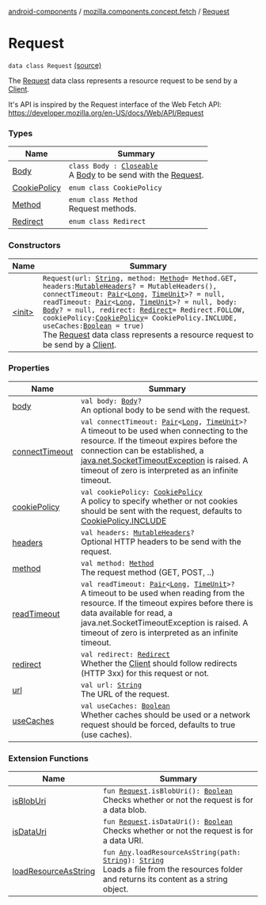 [android-components](../../index.md) / [mozilla.components.concept.fetch](../index.md) / [Request](./index.md)

# Request

`data class Request` [(source)](https://github.com/mozilla-mobile/android-components/blob/master/components/concept/fetch/src/main/java/mozilla/components/concept/fetch/Request.kt#L40)

The [Request](./index.md) data class represents a resource request to be send by a [Client](../-client/index.md).

It's API is inspired by the Request interface of the Web Fetch API:
https://developer.mozilla.org/en-US/docs/Web/API/Request

### Types

| Name | Summary |
|---|---|
| [Body](-body/index.md) | `class Body : `[`Closeable`](http://docs.oracle.com/javase/7/docs/api/java/io/Closeable.html)<br>A [Body](-body/index.md) to be send with the [Request](./index.md). |
| [CookiePolicy](-cookie-policy/index.md) | `enum class CookiePolicy` |
| [Method](-method/index.md) | `enum class Method`<br>Request methods. |
| [Redirect](-redirect/index.md) | `enum class Redirect` |

### Constructors

| Name | Summary |
|---|---|
| [&lt;init&gt;](-init-.md) | `Request(url: `[`String`](https://kotlinlang.org/api/latest/jvm/stdlib/kotlin/-string/index.html)`, method: `[`Method`](-method/index.md)` = Method.GET, headers: `[`MutableHeaders`](../-mutable-headers/index.md)`? = MutableHeaders(), connectTimeout: `[`Pair`](https://kotlinlang.org/api/latest/jvm/stdlib/kotlin/-pair/index.html)`<`[`Long`](https://kotlinlang.org/api/latest/jvm/stdlib/kotlin/-long/index.html)`, `[`TimeUnit`](http://docs.oracle.com/javase/7/docs/api/java/util/concurrent/TimeUnit.html)`>? = null, readTimeout: `[`Pair`](https://kotlinlang.org/api/latest/jvm/stdlib/kotlin/-pair/index.html)`<`[`Long`](https://kotlinlang.org/api/latest/jvm/stdlib/kotlin/-long/index.html)`, `[`TimeUnit`](http://docs.oracle.com/javase/7/docs/api/java/util/concurrent/TimeUnit.html)`>? = null, body: `[`Body`](-body/index.md)`? = null, redirect: `[`Redirect`](-redirect/index.md)` = Redirect.FOLLOW, cookiePolicy: `[`CookiePolicy`](-cookie-policy/index.md)` = CookiePolicy.INCLUDE, useCaches: `[`Boolean`](https://kotlinlang.org/api/latest/jvm/stdlib/kotlin/-boolean/index.html)` = true)`<br>The [Request](./index.md) data class represents a resource request to be send by a [Client](../-client/index.md). |

### Properties

| Name | Summary |
|---|---|
| [body](body.md) | `val body: `[`Body`](-body/index.md)`?`<br>An optional body to be send with the request. |
| [connectTimeout](connect-timeout.md) | `val connectTimeout: `[`Pair`](https://kotlinlang.org/api/latest/jvm/stdlib/kotlin/-pair/index.html)`<`[`Long`](https://kotlinlang.org/api/latest/jvm/stdlib/kotlin/-long/index.html)`, `[`TimeUnit`](http://docs.oracle.com/javase/7/docs/api/java/util/concurrent/TimeUnit.html)`>?`<br>A timeout to be used when connecting to the resource.  If the timeout expires before the connection can be established, a [java.net.SocketTimeoutException](http://docs.oracle.com/javase/7/docs/api/java/net/SocketTimeoutException.html) is raised. A timeout of zero is interpreted as an infinite timeout. |
| [cookiePolicy](cookie-policy.md) | `val cookiePolicy: `[`CookiePolicy`](-cookie-policy/index.md)<br>A policy to specify whether or not cookies should be sent with the request, defaults to [CookiePolicy.INCLUDE](-cookie-policy/-i-n-c-l-u-d-e.md) |
| [headers](headers.md) | `val headers: `[`MutableHeaders`](../-mutable-headers/index.md)`?`<br>Optional HTTP headers to be send with the request. |
| [method](method.md) | `val method: `[`Method`](-method/index.md)<br>The request method (GET, POST, ..) |
| [readTimeout](read-timeout.md) | `val readTimeout: `[`Pair`](https://kotlinlang.org/api/latest/jvm/stdlib/kotlin/-pair/index.html)`<`[`Long`](https://kotlinlang.org/api/latest/jvm/stdlib/kotlin/-long/index.html)`, `[`TimeUnit`](http://docs.oracle.com/javase/7/docs/api/java/util/concurrent/TimeUnit.html)`>?`<br>A timeout to be used when reading from the resource. If the timeout expires before there is data available for read, a java.net.SocketTimeoutException is raised. A timeout of zero is interpreted as an infinite timeout. |
| [redirect](redirect.md) | `val redirect: `[`Redirect`](-redirect/index.md)<br>Whether the [Client](../-client/index.md) should follow redirects (HTTP 3xx) for this request or not. |
| [url](url.md) | `val url: `[`String`](https://kotlinlang.org/api/latest/jvm/stdlib/kotlin/-string/index.html)<br>The URL of the request. |
| [useCaches](use-caches.md) | `val useCaches: `[`Boolean`](https://kotlinlang.org/api/latest/jvm/stdlib/kotlin/-boolean/index.html)<br>Whether caches should be used or a network request should be forced, defaults to true (use caches). |

### Extension Functions

| Name | Summary |
|---|---|
| [isBlobUri](../is-blob-uri.md) | `fun `[`Request`](./index.md)`.isBlobUri(): `[`Boolean`](https://kotlinlang.org/api/latest/jvm/stdlib/kotlin/-boolean/index.html)<br>Checks whether or not the request is for a data blob. |
| [isDataUri](../is-data-uri.md) | `fun `[`Request`](./index.md)`.isDataUri(): `[`Boolean`](https://kotlinlang.org/api/latest/jvm/stdlib/kotlin/-boolean/index.html)<br>Checks whether or not the request is for a data URI. |
| [loadResourceAsString](../../mozilla.components.support.test.file/kotlin.-any/load-resource-as-string.md) | `fun `[`Any`](https://kotlinlang.org/api/latest/jvm/stdlib/kotlin/-any/index.html)`.loadResourceAsString(path: `[`String`](https://kotlinlang.org/api/latest/jvm/stdlib/kotlin/-string/index.html)`): `[`String`](https://kotlinlang.org/api/latest/jvm/stdlib/kotlin/-string/index.html)<br>Loads a file from the resources folder and returns its content as a string object. |
